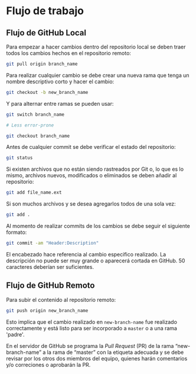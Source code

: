 # Flujo de trabajo

## Flujo de GitHub Local

Para empezar a hacer cambios dentro del repositorio local se deben traer todos los cambios hechos en el repositorio remoto:

```bash
git pull origin branch_name
```

Para realizar cualquier cambio se debe crear una nueva rama que tenga un nombre descriptivo corto y hacer el cambio: 

```bash
git checkout -b new_branch_name
```

Y para alternar entre ramas se pueden usar:

```bash
git switch branch_name

# Less error-prone
```

```bash
git checkout branch_name
```

Antes de cualquier commit se debe verificar el estado del repositorio: 

```bash
git status
```

Si existen archivos que no están siendo rastreados por Git o, lo que es lo mismo, archivos nuevos, modificados o eliminados se deben añadir al repositorio: 

```bash
git add file_name.ext
```

Si son muchos archivos y se desea agregarlos todos de una sola vez: 

```bash
git add .
```

Al momento de realizar commits de los cambios se debe seguir el siguiente formato: 

```bash
git commit -am "Header:Description"
```

El encabezado hace referencia al cambio especifico realizado. La descripción no puede ser muy grande o aparecerá cortada en GitHub. 50 caracteres deberían ser suficientes.

## Flujo de GitHub Remoto

Para subir el contenido al repositorio remoto: 

```bash
git push origin new_branch_name
```

Esto implica que el cambio realizado en ``new-branch-name`` fue realizado correctamente y está listo para ser incorporado a ``master`` o a una rama 'padre'.

En el servidor de GitHub se programa la *Pull Request* (PR) de la rama “new-branch-name” a la rama de “master” con la etiqueta adecuada y se debe revisar por los otros dos miembros del equipo, quienes harán comentarios y/o correciones o aprobarán la PR.